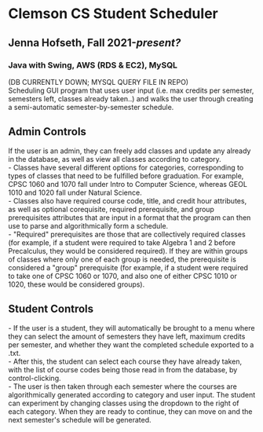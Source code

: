 # Clemson CS Student Scheduler
<h2>Jenna Hofseth, Fall 2021-<i>present?</i></h2>
<h3>Java with Swing, AWS (RDS & EC2), MySQL</h3>

(DB CURRENTLY DOWN; MYSQL QUERY FILE IN REPO)<br>
Scheduling GUI program that uses user input (i.e. max credits per semester, semesters left, classes already taken..) and walks the user through creating a semi-automatic semester-by-semester schedule.<br>

<h2>Admin Controls</h2>
If the user is an admin, they can freely add classes and update any already in the database, as well as view all classes according to category.<br>
- Classes have several different options for categories, corresponding to types of classes that need to be fulfilled before graduation. For example, CPSC 1060 and 1070 fall under Intro to Computer Science, whereas GEOL 1010 and 1020 fall under Natural Science.<br>
- Classes also have required course code, title, and credit hour attributes, as well as optional corequisite, required prerequisite, and group prerequisites attributes that are input in a format that the program can then use to parse and algorithmically form a schedule.<br>
- "Required" prerequisites are those that are collectively required classes (for example, if a student were required to take Algebra 1 and 2 before Precalculus, they would be considered required). If they are within groups of classes where only one of each group is needed, the prerequisite is considered a "group" prerequisite (for example, if a student were required to take one of CPSC 1060 or 1070, and also one of either CPSC 1010 or 1020, these would be considered groups).<br>

  <h2>Student Controls</h2>
- If the user is a student, they will automatically be brought to a menu where they can select the amount of semesters they have left, maximum credits per semester, and whether they want the completed schedule exported to a .txt.<br>
- After this, the student can select each course they have already taken, with the list of course codes being those read in from the database, by control-clicking.<br>
- The user is then taken through each semester where the courses are algorithmically generated according to category and user input. The student can experiment by changing classes using the dropdown to the right of each category. When they are ready to continue, they can move on and the next semester's schedule will be generated.<br>
